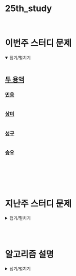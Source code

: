 # 25th_study

<br/>

# 이번주 스터디 문제

<details markdown="1" open>
<summary>접기/펼치기</summary>

<br/>

## [두 용액](https://www.acmicpc.net/problem/2470)

### [민웅](./두%20용액/민웅.py)

```py

```

### [상미](./두%20용액/상미.py)

```py

```

### [성구](./두%20용액/성구.py)

```py

```

### [승우](./두%20용액/승우.py)

```py


```

<br/>

</details>

<br/><br/>

# 지난주 스터디 문제

<details markdown="1">
<summary>접기/펼치기</summary>

## [동전의 개수](https://www.codetree.ai/problems/number-of-coins/description)

### [민웅](./동전의%20개수/민웅.py)

```py
import sys
input = sys.stdin.readline

N, K = map(int, input().split())

coins = []

for _ in range(N):
    coins.append(int(input()))

ans = 0
cnt = 0
for i in range(N-1, -1, -1):
    tmp = coins[i]
    while True:
        if ans + tmp > K:
            break
        ans += tmp
        cnt += 1

print(cnt)
```

### [상미](./동전의%20개수/상미.py)

```py

```

### [성구](./동전의%20개수/성구.py)

```py

```

### [승우](./동전의%20개수/승우.py)

```py


```

## [곰돌이의 모험](https://www.codetree.ai/problems/adventure-of-teddy-bear/description)

### [민웅](./곰돌이의%20모험/민웅.py)

```py
import sys
from itertools import product

input = sys.stdin.readline
dxy = [(0, 1), (0, -1), (1, 0), (-1, 0)]


def bt(loc, score, V, time):
    global ans
    if time == 3:
        if score > ans:
            ans = score
        return

    tmp_loc = [[] for _ in range(len(loc))]
    for i in range(len(loc)):
        x, y = loc[i]

        for d in dxy:
            nx = x + d[0]
            ny = y + d[1]

            if 0 <= nx <= N - 1 and 0 <= ny <= N - 1:
                if field[nx][ny] != -1:
                    tmp_loc[i].append([nx, ny])
    idx_check = []

    for i in range(len(loc)):
        if tmp_loc[i]:
            idx_check.append(i)
    idx_cnt = len(idx_check)
    if idx_cnt == 3:
        prod = product(tmp_loc[idx_check[0]], tmp_loc[idx_check[1]], tmp_loc[idx_check[2]])
    elif idx_cnt == 2:
        prod = product(tmp_loc[idx_check[0]], tmp_loc[idx_check[1]])
    elif idx_cnt == 1:
        prod = product(tmp_loc[idx_check[0]])
    else:
        return

    for value in prod:
        new_V = [[V[i][j] for j in range(N)] for i in range(N)]
        new_score = score
        for x, y in value:
            if not new_V[x][y]:
                new_V[x][y] = 1
                new_score += field[x][y]
        bt(value, new_score, new_V, time + 1)


N, M = map(int, input().split())

field = [list(map(int, input().split())) for _ in range(N)]
visited = [[0] * N for _ in range(N)]
my_loc = []
point = 0

for _ in range(M + 1):
    x, y = map(int, input().split())
    my_loc.append([x - 1, y - 1])
    point += field[x - 1][y - 1]
    visited[x - 1][y - 1] = 1

ans = point
bt(my_loc, point, visited, 0)

print(ans)
```

### [상미](./곰돌이의%20모험/상미.py)

```py

```

### [성구](./곰돌이의%20모험/성구.py)

```py

```

### [승우](./곰돌이의%20모험/승우.py)

```py


```

</details>

<br/><br/>

# 알고리즘 설명

<details markdown="1">
<summary>접기/펼치기</summary>

</details>
